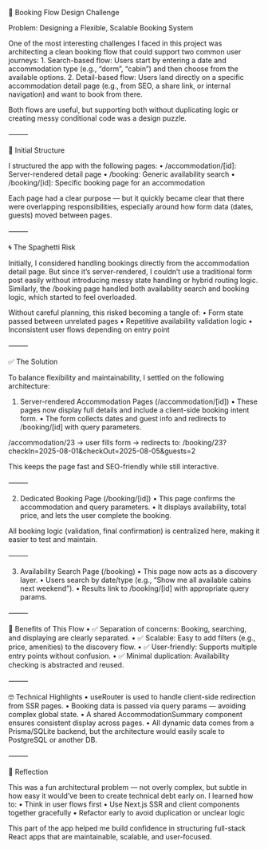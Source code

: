 🧭 Booking Flow Design Challenge

Problem: Designing a Flexible, Scalable Booking System

One of the most interesting challenges I faced in this project was architecting a clean booking flow that could support two common user journeys: 1. Search-based flow:
Users start by entering a date and accommodation type (e.g., “dorm”, “cabin”) and then choose from the available options. 2. Detail-based flow:
Users land directly on a specific accommodation detail page (e.g., from SEO, a share link, or internal navigation) and want to book from there.

Both flows are useful, but supporting both without duplicating logic or creating messy conditional code was a design puzzle.

⸻

🧱 Initial Structure

I structured the app with the following pages:
• /accommodation/[id]: Server-rendered detail page
• /booking: Generic availability search
• /booking/[id]: Specific booking page for an accommodation

Each page had a clear purpose — but it quickly became clear that there were overlapping responsibilities, especially around how form data (dates, guests) moved between pages.

⸻

🌀 The Spaghetti Risk

Initially, I considered handling bookings directly from the accommodation detail page. But since it’s server-rendered, I couldn’t use a traditional form post easily without introducing messy state handling or hybrid routing logic. Similarly, the /booking page handled both availability search and booking logic, which started to feel overloaded.

Without careful planning, this risked becoming a tangle of:
• Form state passed between unrelated pages
• Repetitive availability validation logic
• Inconsistent user flows depending on entry point

⸻

✅ The Solution

To balance flexibility and maintainability, I settled on the following architecture:

1. Server-rendered Accommodation Pages (/accommodation/[id])
   • These pages now display full details and include a client-side booking intent form.
   • The form collects dates and guest info and redirects to /booking/[id] with query parameters.

/accommodation/23 → user fills form → redirects to:
/booking/23?checkIn=2025-08-01&checkOut=2025-08-05&guests=2

This keeps the page fast and SEO-friendly while still interactive.

⸻

2. Dedicated Booking Page (/booking/[id])
   • This page confirms the accommodation and query parameters.
   • It displays availability, total price, and lets the user complete the booking.

All booking logic (validation, final confirmation) is centralized here, making it easier to test and maintain.

⸻

3. Availability Search Page (/booking)
   • This page now acts as a discovery layer.
   • Users search by date/type (e.g., “Show me all available cabins next weekend”).
   • Results link to /booking/[id] with appropriate query params.

⸻

📐 Benefits of This Flow
• ✅ Separation of concerns: Booking, searching, and displaying are clearly separated.
• ✅ Scalable: Easy to add filters (e.g., price, amenities) to the discovery flow.
• ✅ User-friendly: Supports multiple entry points without confusion.
• ✅ Minimal duplication: Availability checking is abstracted and reused.

⸻

🤓 Technical Highlights
• useRouter is used to handle client-side redirection from SSR pages.
• Booking data is passed via query params — avoiding complex global state.
• A shared AccommodationSummary component ensures consistent display across pages.
• All dynamic data comes from a Prisma/SQLite backend, but the architecture would easily scale to PostgreSQL or another DB.

⸻

🚀 Reflection

This was a fun architectural problem — not overly complex, but subtle in how easy it would’ve been to create technical debt early on. I learned how to:
• Think in user flows first
• Use Next.js SSR and client components together gracefully
• Refactor early to avoid duplication or unclear logic

This part of the app helped me build confidence in structuring full-stack React apps that are maintainable, scalable, and user-focused.
